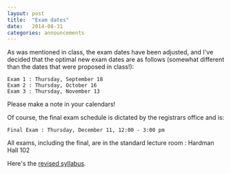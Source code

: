 ```yaml
---
layout: post
title:  "Exam dates"
date:   2014-08-31
categories: announcements 
---
```


As was mentioned in class, the exam dates have been adjusted, and I've decided that the optimal new exam dates are as follows (somewhat different than the dates that were proposed in class!):

	Exam 1 : Thursday, September 18
	Exam 2 : Thursday, October 16
	Exam 3 : Thursday, November 13
	
Please make a note in your calendars!

Of course, the final exam schedule is dictated by the registrars office and is:

	Final Exam : Thursday, December 11, 12:00 - 3:00 pm
	

All exams, including the final, are in the standard lecture room : Hardman Hall 102

Here's the [revised syllabus][revised-syllabus].

[revised-syllabus]: http://dkrashen.github.io/calc2/syllabus.pdf